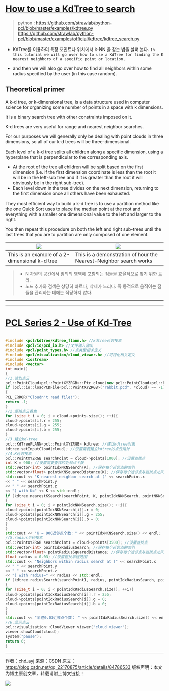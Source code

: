 # [How to use a KdTree to search](http://pointclouds.org/documentation/tutorials/kdtree_search.php#kdtree-search)

> python : https://github.com/strawlab/python-pcl/blob/master/examples/kdtree.py
> https://github.com/strawlab/python-pcl/blob/master/examples/official/kdtree/kdtree_search.py

- KdTree를 이용하여 특정 포인트나 위치에서 k-NN 을 찾는 법을 살펴 본다. `In this tutorial we will go over how to use a KdTree for finding the K nearest neighbors of a specific point or location, `

- and then we will also go over how to find all neighbors within some radius specified by the user (in this case random).

## Theoretical primer

A k-d tree, or k-dimensional tree, is a data structure used in computer science for organizing some number of points in a space with k dimensions. 

It is a binary search tree with other constraints imposed on it. 

K-d trees are very useful for range and nearest neighbor searches. 

For our purposes we will generally only be dealing with point clouds in three dimensions, so all of our k-d trees will be three-dimensional. 

Each level of a k-d tree splits all children along a specific dimension, using a hyperplane that is perpendicular to the corresponding axis. 
- At the root of the tree all children will be split based on the first dimension (i.e. if the first dimension coordinate is less than the root it will be in the left-sub tree and if it is greater than the root it will obviously be in the right sub-tree). 
- Each level down in the tree divides on the next dimension, returning to the first dimension once all others have been exhausted. 

They most efficient way to build a k-d tree is to use a partition method like the one Quick Sort uses to place the median point at the root and everything with a smaller one dimensional value to the left and larger to the right. 

You then repeat this procedure on both the left and right sub-trees until the last trees that you are to partition are only composed of one element.


|![](http://pointclouds.org/documentation/tutorials/_images/2d_kdtree.png)|![](http://pointclouds.org/documentation/tutorials/_images/nn_kdtree.gif)|
|-|-|
|This is an example of a 2-dimensional k-d tree|This is a demonstration of hour the Nearest-Neighbor search works|

> - N 차원의 공간에서 임의의 영역에 포함되는 점들을 효율적으로 찾기 위한 트리.
> - 노드 추가와 검색은 상당히 빠르나, 삭제가 느리다. 즉 동적으로 움직이는 점들을 관리하는 데에는 적당하지 않다.



---




---

# [PCL Series 2 - Use of Kd-Tree](https://blog.csdn.net/qq_22170875/article/details/84786533)

```cpp

#include <pcl/kdtree/kdtree_flann.h> //kdtree近邻搜索
#include <pcl/io/pcd_io.h> //文件输入输出
#include <pcl/point_types.h> //点类型相关定义
#include <pcl/visualization/cloud_viewer.h> //可视化相关定义
#include <iostream>
#include <vector>
int main()
{
//1.读取点云
pcl::PointCloud<pcl::PointXYZRGB>::Ptr cloud(new pcl::PointCloud<pcl::PointXYZRGB>);
if (pcl::io::loadPCDFile<pcl::PointXYZRGB>("rabbit.pcd", *cloud) == -1)
{
PCL_ERROR("Cloudn't read file!");
return -1;
}
//2.原始点云着色
for (size_t i = 0; i < cloud->points.size(); ++i){
cloud->points[i].r = 255;
cloud->points[i].g = 255;
cloud->points[i].b = 255;
}
//3.建立kd-tree
pcl::KdTreeFLANN<pcl::PointXYZRGB> kdtree; //建立kdtree对象
kdtree.setInputCloud(cloud); //设置需要建立kdtree的点云指针
//4.K近邻搜索
pcl::PointXYZRGB searchPoint = cloud->points[1000]; //设置查找点
int K = 900; //设置需要查找的近邻点个数
std::vector<int> pointIdxNKNSearch(K); //保存每个近邻点的索引
std::vector<float> pointNKNSquaredDistance(K); //保存每个近邻点与查找点之间的欧式距离平方
std::cout << "K nearest neighbor search at (" << searchPoint.x
<< " " << searchPoint.y
<< " " << searchPoint.z
<< ") with K=" << K << std::endl;
if (kdtree.nearestKSearch(searchPoint, K, pointIdxNKNSearch, pointNKNSquaredDistance) > 0)
{
for (size_t i = 0; i < pointIdxNKNSearch.size(); ++i){
cloud->points[pointIdxNKNSearch[i]].r = 0;
cloud->points[pointIdxNKNSearch[i]].g = 255;
cloud->points[pointIdxNKNSearch[i]].b = 0;
}
}
std::cout << "K = 900近邻点个数：" << pointIdxNKNSearch.size() << endl;
//5.radius半径搜索
pcl::PointXYZRGB searchPoint1 = cloud->points[3500]; //设置查找点
std::vector<int> pointIdxRadiusSearch; //保存每个近邻点的索引
std::vector<float> pointRadiusSquaredDistance; //保存每个近邻点与查找点之间的欧式距离平方
float radius = 0.03; //设置查找半径范围
std::cout << "Neighbors within radius search at (" << searchPoint.x
<< " " << searchPoint.y
<< " " << searchPoint.z
<< ") with radius=" << radius << std::endl;
if (kdtree.radiusSearch(searchPoint1, radius, pointIdxRadiusSearch, pointRadiusSquaredDistance) > 0)
{
for (size_t i = 0; i < pointIdxRadiusSearch.size(); ++i){
cloud->points[pointIdxRadiusSearch[i]].r = 255;
cloud->points[pointIdxRadiusSearch[i]].g = 0;
cloud->points[pointIdxRadiusSearch[i]].b = 0;
}
}
std::cout << "半径0.03近邻点个数： " << pointIdxRadiusSearch.size() << endl;
//6.显示点云
pcl::visualization::CloudViewer viewer("cloud viewer");
viewer.showCloud(cloud);
system("pause");
return 0;
}
```
---------------------
作者：chd_ayj
来源：CSDN
原文：https://blog.csdn.net/qq_22170875/article/details/84786533
版权声明：本文为博主原创文章，转载请附上博文链接！

![](https://img-blog.csdnimg.cn/20181204122116440.JPG?x-oss-process=image/watermark,type_ZmFuZ3poZW5naGVpdGk,shadow_10,text_aHR0cHM6Ly9ibG9nLmNzZG4ubmV0L3FxXzIyMTcwODc1,size_16,color_FFFFFF,t_70)